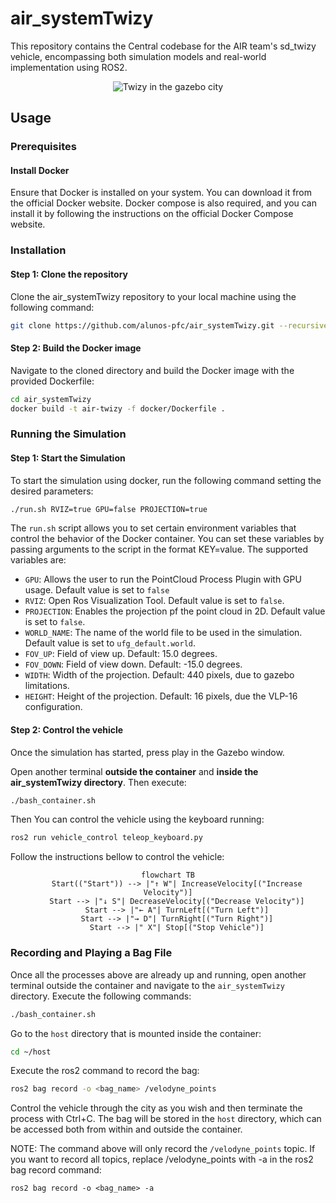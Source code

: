 # air_systemTwizy

This repository contains the Central codebase for the AIR team's sd_twizy vehicle, encompassing both simulation models and real-world implementation using ROS2.

<div align="center">

![Twizy in the gazebo city](./vehicle_simulation/air_docs/twizy.gif)

</div>

## Usage

### Prerequisites

#### Install Docker

Ensure that Docker is installed on your system. You can download it from the official Docker website. Docker compose is also required, and you can install it by following the instructions on the official Docker Compose website.

### Installation

#### Step 1: Clone the repository
Clone the air_systemTwizy repository to your local machine using the following command:

```bash
git clone https://github.com/alunos-pfc/air_systemTwizy.git --recursive
```

#### Step 2: Build the Docker image
Navigate to the cloned directory and build the Docker image with the provided Dockerfile:

```bash
cd air_systemTwizy
docker build -t air-twizy -f docker/Dockerfile .
```
### Running the Simulation

#### Step 1: Start the Simulation

To start the simulation using docker, run the following command setting the desired parameters:

```bash
./run.sh RVIZ=true GPU=false PROJECTION=true
```

The `run.sh` script allows you to set certain environment variables that control the behavior of the Docker container. You can set these variables by passing arguments to the script in the format KEY=value. The supported variables are:

- `GPU`: Allows the user to run the PointCloud Process Plugin with GPU usage. Default value is set to `false`
- `RVIZ`: Open Ros Visualization Tool. Default value is set to `false`.
- `PROJECTION`: Enables the projection pf the point cloud in 2D. Default value is set to `false`.
- `WORLD_NAME`: The name of the world file to be used in the simulation. Default value is set to `ufg_default.world`.
- `FOV_UP`: Field of view up. Default: 15.0 degrees.
- `FOV_DOWN`: Field of view down. Default: -15.0 degrees.
- `WIDTH`: Width of the projection. Default: 440 pixels, due to gazebo limitations.
- `HEIGHT`: Height of the projection. Default: 16 pixels, due the VLP-16 configuration.

#### Step 2: Control the vehicle

Once the simulation has started, press play in the Gazebo window. 

Open another terminal **outside the container** and **inside the air_systemTwizy directory**. Then execute:

```bash
./bash_container.sh
```

Then You can control the vehicle using the keyboard running:

```bash
ros2 run vehicle_control teleop_keyboard.py
```

Follow the instructions bellow to control the vehicle:

<div align="center">

```mermaid
flowchart TB
    Start(("Start")) --> |"↑ W"| IncreaseVelocity[("Increase Velocity")]
    Start --> |"↓ S"| DecreaseVelocity[("Decrease Velocity")]
    Start --> |"← A"| TurnLeft[("Turn Left")]
    Start --> |"→ D"| TurnRight[("Turn Right")]
    Start --> |" X"| Stop[("Stop Vehicle")]
```
</div>

### Recording and Playing a Bag File

Once all the processes above are already up and running, open another terminal outside the container and navigate to the `air_systemTwizy` directory. Execute the following commands:

```bash
./bash_container.sh
```
Go to the `host` directory that is mounted inside the container:

```bash
cd ~/host
```

Execute the ros2 command to record the bag:

```bash
ros2 bag record -o <bag_name> /velodyne_points
```

Control the vehicle through the city as you wish and then terminate the process with Ctrl+C. The bag will be stored in the `host` directory, which can be accessed both from within and outside the container.

NOTE: The command above will only record the `/velodyne_points` topic. If you want to record all topics, replace /velodyne_points with -a in the ros2 bag record command:

```
ros2 bag record -o <bag_name> -a
```